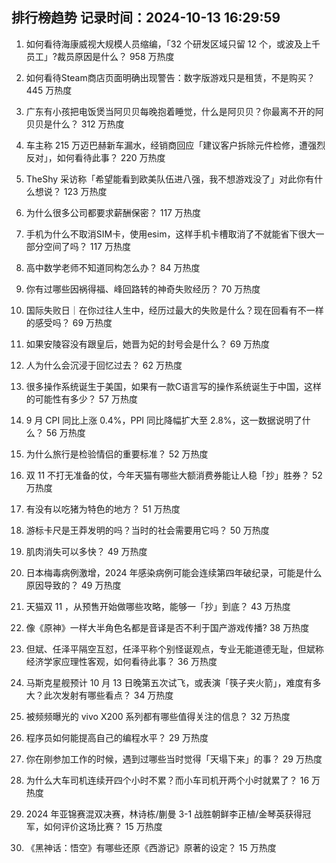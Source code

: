 
## 排行榜趋势 记录时间：2024-10-13 16:29:59
  
  1. 如何看待海康威视大规模人员缩编，「32 个研发区域只留 12 个，或波及上千员工」?裁员原因是什么？ 958 万热度
    
  2. 如何看待Steam商店页面明确出现警告：数字版游戏只是租赁，不是购买？ 445 万热度
    
  3. 广东有小孩把电饭煲当阿贝贝每晚抱着睡觉，什么是阿贝贝？你最离不开的阿贝贝是什么？ 312 万热度
    
  4. 车主称 215 万迈巴赫新车漏水，经销商回应「建议客户拆除元件检修，遭强烈反对」，如何看待此事？ 220 万热度
    
  5. TheShy 采访称「希望能看到欧美队伍进八强，我不想游戏没了」对此你有什么想说？ 123 万热度
    
  6. 为什么很多公司都要求薪酬保密？ 117 万热度
    
  7. 手机为什么不取消SIM卡，使用esim，这样手机卡槽取消了不就能省下很大一部分空间了吗？ 117 万热度
    
  8. 高中数学老师不知道同构怎么办？ 84 万热度
    
  9. 你有过哪些因祸得福、峰回路转的神奇失败经历？ 70 万热度
    
  10. 国际失败日｜在你过往人生中，经历过最大的失败是什么？现在回看有不一样的感受吗？ 69 万热度
    
  11. 如果安陵容没有跟皇后，她晋为妃的封号会是什么？ 69 万热度
    
  12. 人为什么会沉浸于回忆过去？ 62 万热度
    
  13. 很多操作系统诞生于美国，如果有一款C语言写的操作系统诞生于中国，这样的可能性有多少？ 57 万热度
    
  14. 9 月 CPI 同比上涨 0.4%，PPI 同比降幅扩大至 2.8%，这一数据说明了什么？ 56 万热度
    
  15. 为什么旅行是检验情侣的重要标准？ 52 万热度
    
  16. 双 11 不打无准备的仗，今年天猫有哪些大额消费券能让人稳「抄」胜券？ 52 万热度
    
  17. 有没有以吃猪为特色的地方？ 51 万热度
    
  18. 游标卡尺是王莽发明的吗？当时的社会需要用它吗？ 50 万热度
    
  19. 肌肉消失可以多快？ 49 万热度
    
  20. 日本梅毒病例激增，2024 年感染病例可能会连续第四年破纪录，可能是什么原因导致的？ 49 万热度
    
  21. 天猫双 11 ，从预售开始做哪些攻略，能够一「抄」到底？ 43 万热度
    
  22. 像《原神》一样大半角色名都是音译是否不利于国产游戏传播? 38 万热度
    
  23. 但斌、任泽平隔空互怼，任泽平称个别怪诞观点，专业无能道德无耻，但斌称经济学家应理性客观，如何看待此事？ 36 万热度
    
  24. 马斯克星舰预计 10 月 13 日晚第五次试飞，或表演「筷子夹火箭」，难度有多大？此次发射有哪些看点？ 34 万热度
    
  25. 被频频曝光的 vivo X200 系列都有哪些值得关注的信息？ 32 万热度
    
  26. 程序员如何能提高自己的编程水平？ 29 万热度
    
  27. 你在刚参加工作的时候，遇到过哪些当时觉得「天塌下来」的事？ 29 万热度
    
  28. 为什么大车司机连续开四个小时不累？而小车司机开两个小时就累了？ 16 万热度
    
  29. 2024 年亚锦赛混双决赛，林诗栋/蒯曼 3-1 战胜朝鲜李正植/金琴英获得冠军，如何评价这场比赛？ 15 万热度
    
  30. 《黑神话：悟空》有哪些还原《西游记》原著的设定？ 15 万热度
    